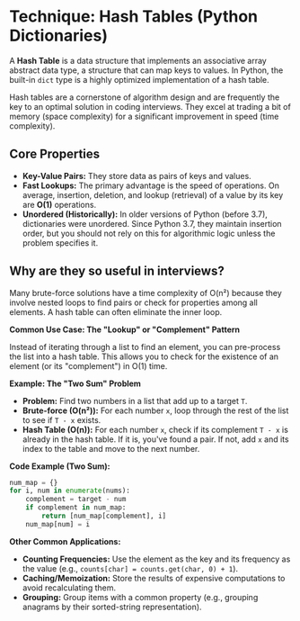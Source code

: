 
# Technique: Hash Tables (Python Dictionaries)

A **Hash Table** is a data structure that implements an associative array abstract data type, a structure that can map keys to values. In Python, the built-in `dict` type is a highly optimized implementation of a hash table.

Hash tables are a cornerstone of algorithm design and are frequently the key to an optimal solution in coding interviews. They excel at trading a bit of memory (space complexity) for a significant improvement in speed (time complexity).

## Core Properties

- **Key-Value Pairs:** They store data as pairs of keys and values.
- **Fast Lookups:** The primary advantage is the speed of operations. On average, insertion, deletion, and lookup (retrieval) of a value by its key are **O(1)** operations.
- **Unordered (Historically):** In older versions of Python (before 3.7), dictionaries were unordered. Since Python 3.7, they maintain insertion order, but you should not rely on this for algorithmic logic unless the problem specifies it.

## Why are they so useful in interviews?

Many brute-force solutions have a time complexity of O(n²) because they involve nested loops to find pairs or check for properties among all elements. A hash table can often eliminate the inner loop.

**Common Use Case: The "Lookup" or "Complement" Pattern**

Instead of iterating through a list to find an element, you can pre-process the list into a hash table. This allows you to check for the existence of an element (or its "complement") in O(1) time.

**Example: The "Two Sum" Problem**

- **Problem:** Find two numbers in a list that add up to a target `T`.
- **Brute-force (O(n²)):** For each number `x`, loop through the rest of the list to see if `T - x` exists.
- **Hash Table (O(n)):** For each number `x`, check if its complement `T - x` is already in the hash table. If it is, you've found a pair. If not, add `x` and its index to the table and move to the next number.

**Code Example (Two Sum):**
```python
num_map = {}
for i, num in enumerate(nums):
    complement = target - num
    if complement in num_map:
        return [num_map[complement], i]
    num_map[num] = i
```

**Other Common Applications:**
- **Counting Frequencies:** Use the element as the key and its frequency as the value (e.g., `counts[char] = counts.get(char, 0) + 1`).
- **Caching/Memoization:** Store the results of expensive computations to avoid recalculating them.
- **Grouping:** Group items with a common property (e.g., grouping anagrams by their sorted-string representation).
